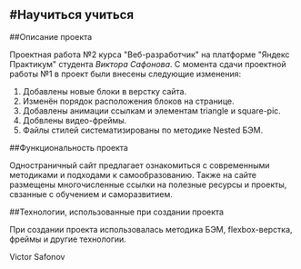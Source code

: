 #Научиться учиться
------
##Описание проекта

Проектная работа №2 курса "Веб-разработчик" на платформе "Яндекс Практикум" студента *Виктора Сафонова*. С момента сдачи проектной работы №1 в проект были внесены следующие изменения:
1. Добавлены новые блоки в верстку сайта.
2. Изменён порядок расположения блоков на странице.
3. Добавлены анимации ссылкам и элементам triangle и square-pic.
4. Добвлены видео-фреймы.
5. Файлы стилей систематизированы по методике Nested БЭМ.

##Функциональность проекта

Одностраничный сайт предлагает ознакомиться с современными методиками и подходами к самообразованию.  Также на сайте размещены многочисленные ссылки на полезные ресурсы и проекты, свзанные с обучением и саморазвитием.

##Технологии, использованные при создании проекта

При создании проекта использовалась методика БЭМ, flexbox-верстка, фреймы и другие технологии.  

Victor Safonov
